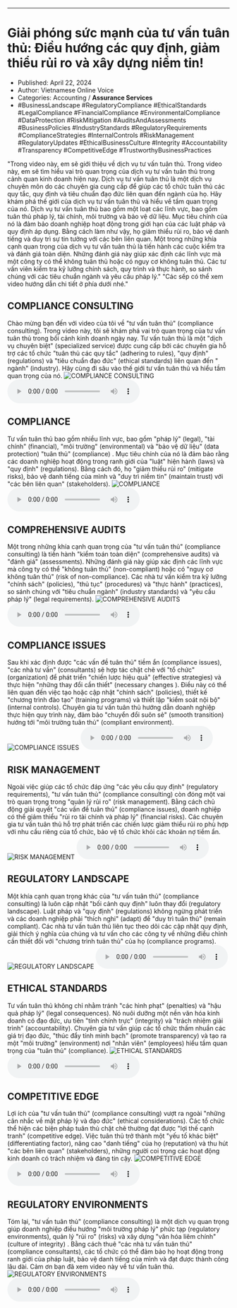 
---

# Giải phóng sức mạnh của tư vấn tuân thủ: Điều hướng các quy định, giảm thiểu rủi ro và xây dựng niềm tin!

- Published: April 22, 2024
- Author: Vietnamese Online Voice
- Categories: Accounting / **Assurance Services**
- #BusinessLandscape #RegulatoryCompliance #EthicalStandards #LegalCompliance #FinancialCompliance #EnvironmentalCompliance #DataProtection #RiskMitigation #AuditsAndAssessments #BusinessPolicies #IndustryStandards #RegulatoryRequirements #ComplianceStrategies #InternalControls #RiskManagement #RegulatoryUpdates #EthicalBusinessCulture #Integrity #Accountability #Transparency #CompetitiveEdge #TrustworthyBusinessPractices

"Trong video này, em sẽ giới thiệu về dịch vụ tư vấn tuân thủ. Trong video này, em sẽ tìm hiểu vai trò quan trọng của dịch vụ tư vấn tuân thủ trong cảnh quan kinh doanh hiện nay. Dịch vụ tư vấn tuân thủ là một dịch vụ chuyên môn do các chuyên gia cung cấp để giúp các tổ chức tuân thủ các quy tắc, quy định và tiêu chuẩn đạo đức liên quan đến ngành của họ. Hãy khám phá thế giới của dịch vụ tư vấn tuân thủ và hiểu về tầm quan trọng của nó. Dịch vụ tư vấn tuân thủ bao gồm một loạt các lĩnh vực, bao gồm tuân thủ pháp lý, tài chính, môi trường và bảo vệ dữ liệu. Mục tiêu chính của nó là đảm bảo doanh nghiệp hoạt động trong giới hạn của các luật pháp và quy định áp dụng. Bằng cách làm như vậy, họ giảm thiểu rủi ro, bảo vệ danh tiếng và duy trì sự tin tưởng với các bên liên quan. Một trong những khía cạnh quan trọng của dịch vụ tư vấn tuân thủ là tiến hành các cuộc kiểm tra và đánh giá toàn diện. Những đánh giá này giúp xác định các lĩnh vực mà một công ty có thể không tuân thủ hoặc có nguy cơ không tuân thủ. Các tư vấn viên kiểm tra kỹ lưỡng chính sách, quy trình và thực hành, so sánh chúng với các tiêu chuẩn ngành và yêu cầu pháp lý." "Các sếp có thể xem video hướng dẫn chi tiết ở phía dưới nhé."


## COMPLIANCE CONSULTING

Chào mừng bạn đến với video của tôi về "tư vấn tuân thủ" (compliance consulting). Trong video này, tôi sẽ khám phá vai trò quan trọng của tư vấn tuân thủ trong bối cảnh kinh doanh ngày nay. Tư vấn tuân thủ là một "dịch vụ chuyên biệt" (specialized service) được cung cấp bởi các chuyên gia hỗ trợ các tổ chức "tuân thủ các quy tắc" (adhering to rules), "quy định" (regulations) và "tiêu chuẩn đạo đức" (ethical standards) liên quan đến " ngành" (industry). Hãy cùng đi sâu vào thế giới tư vấn tuân thủ và hiểu tầm quan trọng của nó.
![COMPLIANCE CONSULTING](https://http-archiver-apis-production-80.schnworks.com/storage/images/transitions/2024-04-22/transition--29815359490-Montserrat-SemiBold-4A148C.jpg)
<audio controls>
    <source src="https://http-archiver-apis-production-80.schnworks.com/storage/audio/file-12252767884.mp3" type="audio/mpeg">
</audio>



## COMPLIANCE

Tư vấn tuân thủ bao gồm nhiều lĩnh vực, bao gồm "pháp lý" (legal), "tài chính" (financial), "môi trường" (environmental) và "bảo vệ dữ liệu" (data protection) "tuân thủ" (compliance) . Mục tiêu chính của nó là đảm bảo rằng các doanh nghiệp hoạt động trong ranh giới của "luật" hiện hành (laws) và "quy định" (regulations). Bằng cách đó, họ "giảm thiểu rủi ro" (mitigate risks), bảo vệ danh tiếng của mình và "duy trì niềm tin" (maintain trust) với "các bên liên quan" (stakeholders).
![COMPLIANCE](https://http-archiver-apis-production-80.schnworks.com/storage/images/transitions/2024-04-22/transition-31480893561-Montserrat-Black-4A148C.jpg)
<audio controls>
    <source src="https://http-archiver-apis-production-80.schnworks.com/storage/audio/file-11300627102.mp3" type="audio/mpeg">
</audio>



## COMPREHENSIVE AUDITS

Một trong những khía cạnh quan trọng của "tư vấn tuân thủ" (compliance consulting) là tiến hành "kiểm toán toàn diện" (comprehensive audits) và "đánh giá" (assessments). Những đánh giá này giúp xác định các lĩnh vực mà công ty có thể "không tuân thủ" (non-compliant) hoặc có "nguy cơ không tuân thủ" (risk of non-compliance). Các nhà tư vấn kiểm tra kỹ lưỡng "chính sách" (policies), "thủ tục" (procedures) và "thực hành" (practices), so sánh chúng với "tiêu chuẩn ngành" (industry standards) và "yêu cầu pháp lý" (legal requirements).
![COMPREHENSIVE AUDITS](https://http-archiver-apis-production-80.schnworks.com/storage/images/transitions/2024-04-22/transition--34304921225-Montserrat-Medium-673AB7.jpg)
<audio controls>
    <source src="https://http-archiver-apis-production-80.schnworks.com/storage/audio/file-58771309602.mp3" type="audio/mpeg">
</audio>



## COMPLIANCE ISSUES

Sau khi xác định được "các vấn đề tuân thủ" tiềm ẩn (compliance issues), "các nhà tư vấn" (consultants) sẽ hợp tác chặt chẽ với "tổ chức" (organization) để phát triển "chiến lược hiệu quả" (effective strategies) và thực hiện "những thay đổi cần thiết" (necessary changes ). Điều này có thể liên quan đến việc tạo hoặc cập nhật "chính sách" (policies), thiết kế "chương trình đào tạo" (training programs) và thiết lập "kiểm soát nội bộ" (internal controls). Chuyên gia tư vấn tuân thủ hướng dẫn doanh nghiệp thực hiện quy trình này, đảm bảo "chuyển đổi suôn sẻ" (smooth transition) hướng tới "môi trường tuân thủ" (compliant environment).
![COMPLIANCE ISSUES](https://http-archiver-apis-production-80.schnworks.com/storage/images/transitions/2024-04-22/transition--12710840255-Montserrat-Regular-9C27B0.jpg)
<audio controls>
    <source src="https://http-archiver-apis-production-80.schnworks.com/storage/audio/file-43422634609.mp3" type="audio/mpeg">
</audio>



## RISK MANAGEMENT

Ngoài việc giúp các tổ chức đáp ứng "các yêu cầu quy định" (regulatory requirements), "tư vấn tuân thủ" (compliance consulting) còn đóng một vai trò quan trọng trong "quản lý rủi ro" (risk management). Bằng cách chủ động giải quyết "các vấn đề tuân thủ" (compliance issues), doanh nghiệp có thể giảm thiểu "rủi ro tài chính và pháp lý" (financial risks). Các chuyên gia tư vấn tuân thủ hỗ trợ phát triển các chiến lược giảm thiểu rủi ro phù hợp với nhu cầu riêng của tổ chức, bảo vệ tổ chức khỏi các khoản nợ tiềm ẩn.
![RISK MANAGEMENT](https://http-archiver-apis-production-80.schnworks.com/storage/images/transitions/2024-04-22/transition-461719628-Montserrat-ExtraBold-880E4F.jpg)
<audio controls>
    <source src="https://http-archiver-apis-production-80.schnworks.com/storage/audio/file-5856276118.mp3" type="audio/mpeg">
</audio>



## REGULATORY LANDSCAPE

Một khía cạnh quan trọng khác của "tư vấn tuân thủ" (compliance consulting) là luôn cập nhật "bối cảnh quy định" luôn thay đổi (regulatory landscape). Luật pháp và "quy định" (regulations) không ngừng phát triển và các doanh nghiệp phải "thích nghi" (adapt) để "duy trì tuân thủ" (remain compliant). Các nhà tư vấn tuân thủ liên tục theo dõi các cập nhật quy định, giải thích ý nghĩa của chúng và tư vấn cho các công ty về những điều chỉnh cần thiết đối với "chương trình tuân thủ" của họ (compliance programs).
![REGULATORY LANDSCAPE](https://http-archiver-apis-production-80.schnworks.com/storage/images/transitions/2024-04-22/transition--38574273292-Montserrat-SemiBold-512DA8.jpg)
<audio controls>
    <source src="https://http-archiver-apis-production-80.schnworks.com/storage/audio/file-1113206350.mp3" type="audio/mpeg">
</audio>



## ETHICAL STANDARDS

Tư vấn tuân thủ không chỉ nhằm tránh "các hình phạt" (penalties) và "hậu quả pháp lý" (legal consequences). Nó nuôi dưỡng một nền văn hóa kinh doanh có đạo đức, ưu tiên "tính chính trực" (integrity) và "trách nhiệm giải trình" (accountability). Chuyên gia tư vấn giúp các tổ chức thấm nhuần các giá trị đạo đức, "thúc đẩy tính minh bạch" (promote transparency) và tạo ra một "môi trường" (environment) nơi "nhân viên" (employees) hiểu tầm quan trọng của "tuân thủ" (compliance).
![ETHICAL STANDARDS](https://http-archiver-apis-production-80.schnworks.com/storage/images/transitions/2024-04-22/transition-22206216378-Montserrat-SemiBold-512DA8.jpg)
<audio controls>
    <source src="https://http-archiver-apis-production-80.schnworks.com/storage/audio/file-17622289566.mp3" type="audio/mpeg">
</audio>



## COMPETITIVE EDGE

Lợi ích của "tư vấn tuân thủ" (compliance consulting) vượt ra ngoài "những cân nhắc về mặt pháp lý và đạo đức" (ethical considerations). Các tổ chức thể hiện các biện pháp tuân thủ chặt chẽ thường đạt được "lợi thế cạnh tranh" (competitive edge). Việc tuân thủ trở thành một "yếu tố khác biệt" (differentiating factor), nâng cao "danh tiếng" của họ (reputation) và thu hút "các bên liên quan" (stakeholders), những người coi trọng các hoạt động kinh doanh có trách nhiệm và đáng tin cậy.
![COMPETITIVE EDGE](https://http-archiver-apis-production-80.schnworks.com/storage/images/transitions/2024-04-22/transition-8068538745-Montserrat-Medium-512DA8.jpg)
<audio controls>
    <source src="https://http-archiver-apis-production-80.schnworks.com/storage/audio/file-16268001922.mp3" type="audio/mpeg">
</audio>



## REGULATORY ENVIRONMENTS

Tóm lại, "tư vấn tuân thủ" (compliance consulting) là một dịch vụ quan trọng giúp doanh nghiệp điều hướng "môi trường pháp lý" phức tạp (regulatory environments), quản lý "rủi ro" (risks) và xây dựng "văn hóa liêm chính" (culture of integrity) . Bằng cách thuê "các nhà tư vấn tuân thủ" (compliance consultants), các tổ chức có thể đảm bảo họ hoạt động trong ranh giới của pháp luật, bảo vệ danh tiếng của mình và đạt được thành công lâu dài. Cảm ơn bạn đã xem video này về tư vấn tuân thủ.
![REGULATORY ENVIRONMENTS](https://http-archiver-apis-production-80.schnworks.com/storage/images/transitions/2024-04-22/transition--735258569-Montserrat-Black-9C27B0.jpg)
<audio controls>
    <source src="https://http-archiver-apis-production-80.schnworks.com/storage/audio/file-22123692930.mp3" type="audio/mpeg">
</audio>

